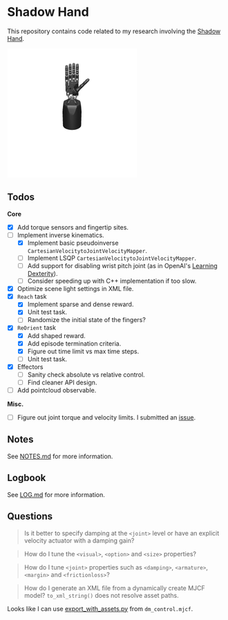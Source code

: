 # Shadow Hand

This repository contains code related to my research involving the [Shadow Hand](https://www.shadowrobot.com/).

<img src="./assets/teaser.gif" width="300"/>

## Todos

**Core**

- [x] Add torque sensors and fingertip sites.
- [ ] Implement inverse kinematics.
    - [x] Implement basic pseudoinverse `CartesianVelocitytoJointVelocityMapper`.
    - [ ] Implement LSQP `CartesianVelocitytoJointVelocityMapper`.
    - [ ] Add support for disabling wrist pitch joint (as in OpenAI's [Learning Dexterity](https://arxiv.org/abs/1808.00177)).
    - [ ] Consider speeding up  with C++ implementation if too slow.
- [x] Optimize scene light settings in XML file.
- [x] `Reach` task
    - [x] Implement sparse and dense reward.
    - [x] Unit test task.
    - [ ] Randomize the initial state of the fingers?
- [x] `ReOrient` task
    - [x] Add shaped reward.
    - [x] Add episode termination criteria.
    - [x] Figure out time limit vs max time steps.
    - [ ] Unit test task.
- [x] Effectors
    - [ ] Sanity check absolute vs relative control.
    - [ ] Find cleaner API design.
- [ ] Add pointcloud observable.

**Misc.**

- [ ] Figure out joint torque and velocity limits. I submitted an [issue](https://github.com/shadow-robot/sr_core/issues/206).

## Notes

See [NOTES.md](NOTES.md) for more information.

## Logbook

See [LOG.md](LOG.md) for more information.

## Questions

> Is it better to specify damping at the `<joint>` level or have an explicit velocity actuator with a damping gain?

> How do I tune the `<visual>`, `<option>` and `<size>` properties?

> How do I tune `<joint>` properties such as `<damping>`, `<armature>`, `<margin>` and `<frictionloss>`?

> How do I generate an XML file from a dynamically create MJCF model? `to_xml_string()` does not resolve asset paths.

Looks like I can use [export_with_assets.py](https://github.com/deepmind/dm_control/blob/master/dm_control/mjcf/export_with_assets.py) from `dm_control.mjcf`.
